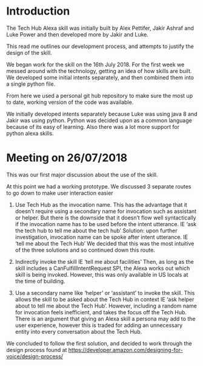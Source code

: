 # Introduction

The Tech Hub Alexa skill was initially built by Alex Pettifer, Jakir Ashraf and Luke Power 
and then developed more by Jakir and Luke. 

This read me outlines our development process, and attempts to justify the design of the skill. 

We began work for the skill on the 16th July 2018. 
For the first week we messed around with the technology, getting an idea of how skills are built.
We developed some initial intents separately, and then combined them into a single python file. 

From here we used a personal git hub repository to make sure the most up to date, working version of the code was available.

We initially developed intents separately because Luke was using java 8 and Jakir was using python. 
Python was decided upon as a common language because of its easy of learning. Also there was a lot more support for python alexa skills.


# Meeting on 26/07/2018

This was our first major discussion about the use of the skill.

At this point we had  a working prototype. We discussed 3 separate routes to go down to make user interaction easier


1)	Use Tech Hub as the invocation name. This has the advantage that it doesn’t require using a secondary name for invocation such as assistant or helper. But there is the downside that it doesn’t flow well syntactically if the invocation name has to be used before the intent utterance. IE ‘ask the tech hub to tell me about the tech hub’
Solution: upon further investigation, invocation name can be spoke after intent utterance. IE ‘tell me about the Tech Hub’
We decided that this was the most intuitive of the three solutions and so continued down this route.


2)	Indirectly invoke the skill IE ‘tell me about facilities’ Then, as long as the skill includes a CanFulfillIntentRequest SPI, the Alexa works out which skill is being invoked. However, this was only available in US locals at the time of building.  


3)	Use a secondary name like ‘helper’ or ‘assistant’ to invoke the skill. This allows the skill to be asked about the Tech Hub in context IE ‘ask helper about to tell me about the Tech Hub’. However, including a random name for invocation feels inefficient, and takes the focus off the Tech Hub. There is an argument that giving an Alexa skill a persona may add to the user experience, however this is traded for adding an unnecessary entity into every conversation about the Tech Hub.

We concluded to follow the first solution, and decided to work through the design process found at https://developer.amazon.com/designing-for-voice/design-process/

